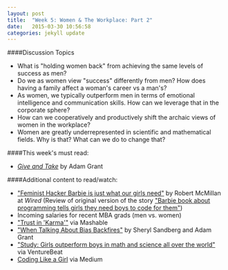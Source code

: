 ```yaml
---
layout: post
title:  "Week 5: Women & The Workplace: Part 2"
date:   2015-03-30 10:56:58
categories: jekyll update
---
```


####Discussion Topics
* What is "holding women back" from achieving the same levels of success as men? 
* Do we as women view "success" differently from men? How does having a family affect a woman's career vs a man's?
* As women, we typically outperform men in terms of emotional intelligence and communication skills. How can we leverage that in the corporate sphere? 
* How can we cooperatively and productively shift the archaic views of women in the workplace?
* Women are greatly underrepresented in scientific and mathematical fields. Why is that? What can we do to change that?

####This week's must read:

* [*Give and Take*](http://www.amazon.com/Give-Take-Helping-Others-Success/dp/0143124986) by Adam Grant

####Additional content to read/watch: 

* ["Feminist Hacker Barbie is just what our girls need"](http://www.wired.com/2014/11/feminist-hacker-barbie-just-little-girls-need/) by Robert McMillan at *Wired* (Review of original version of the story ["Barbie book about programming tells girls they need boys to code for them"](http://www.dailydot.com/geek/barbie-engineer-book-girls-game-developers/))
* Incoming salaries for recent MBA grads (men vs. women)
* ["Trust in 'Karma'"](http://mashable.com/2014/10/09/microsoft-ceo-women-karma-raises/) via Mashable
* ["When Talking About Bias Backfires"](http://www.nytimes.com/2014/12/07/opinion/sunday/adam-grant-and-sheryl-sandberg-on-discrimination-at-work.html) by Sheryl Sandberg and Adam Grant
* ["Study: Girls outperform boys in math and science all over the world"](http://venturebeat.com/2015/01/27/study-girls-outperform-boys-in-math-and-science-all-over-the-world/#) via VentureBeat
* [Coding Like a Girl](https://medium.com/@sailorhg/coding-like-a-girl-595b90791cce) via Medium
